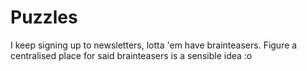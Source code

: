 # Puzzles

I keep signing up to newsletters, lotta 'em have brainteasers. Figure a centralised place for said brainteasers is a sensible idea :o 